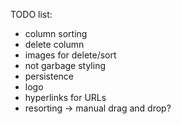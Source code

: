 TODO list:
* column sorting
* delete column
* images for delete/sort
* not garbage styling
* persistence 
* logo
* hyperlinks for URLs
* resorting -> manual drag and drop?
